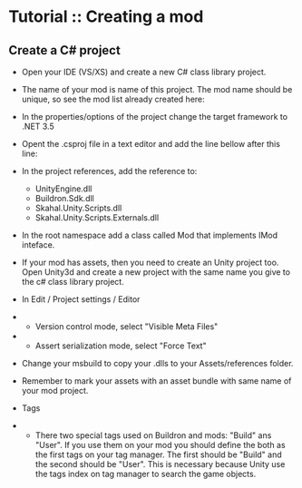 # Tutorial :: Creating a mod


## Create a C# project
* Open your IDE (VS/XS) and create a new C# class library project.
* The name of your mod is name of this project. The mod name should be unique, so see the mod list already created here: 
* In the properties/options of the project change the target framework to .NET 3.5
* Opent the .csproj file in a text editor and add the line bellow after this line:
  <Import Project="$(MSBuildBinPath)\Microsoft.CSharp.targets" />
  <Import Project="..\msbuilds\Buildron.ClassicMods.targets" />
* In the project references, add the reference to:
	* UnityEngine.dll
	* Buildron.Sdk.dll
	* Skahal.Unity.Scripts.dll
	* Skahal.Unity.Scripts.Externals.dll
* In the root namespace add a class called Mod that implements IMod inteface.


* If your mod has assets, then  you need to create an Unity project too. Open Unity3d and create a new project with the same name you give to the c# class library project.
* In Edit / Project settings / Editor
* * Version control mode, select "Visible Meta Files"
* * Assert serialization mode, select "Force Text"
* Change your msbuild to copy your .dlls to your  Assets/references folder.
* Remember to mark your assets with an asset bundle with same name of your mod project.



* Tags
* * There two special tags used on Buildron and mods: "Build" ans "User". If you use them on your mod you should define the both as the first tags on your tag manager. The first should be "Build" and the second should be "User". This is necessary because Unity use the tags index on tag manager to search the game objects.